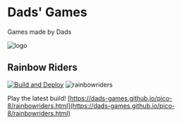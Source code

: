 # Dads' Games
Games made by Dads

![logo](https://github.com/jonrick/dadsgames/blob/main/logo.png)


## Rainbow Riders
[![Build and Deploy](https://github.com/Dads-Games/pico-8/actions/workflows/blank.yml/badge.svg)](https://github.com/Dads-Games/pico-8/actions/workflows/blank.yml)
![rainbowriders](https://github.com/jonrick/dadsgames/blob/main/rainbowriders.gif)

Play the latest build!
[https://dads-games.github.io/pico-8/rainbowriders.html](https://dads-games.github.io/pico-8/rainbowriders.html)
